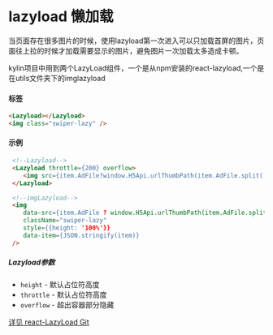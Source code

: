 # lazyload 懒加载

当页面存在很多图片的时候，使用lazyload第一次进入可以只加载首屏的图片，页面往上拉的时候才加载需要显示的图片，避免图片一次加载太多造成卡顿。

kylin项目中用到两个LazyLoad组件，一个是从npm安装的react-lazyload,一个是在utils文件夹下的imglazyload

#### 标签

```html
<Lazyload></Lazyload>
<img class="swiper-lazy" />
```

#### 示例

```html
 <!--Lazyload-->
 <Lazyload throttle={200} overflow>
    <img src={item.AdFile?window.H5Api.urlThumbPath(item.AdFile.split(',')[0],360,180):""} alt="" />
 </Lazyload>

 <!--imgLazyload-->
 <img
    data-src={item.AdFile ? window.H5Api.urlThumbPath(item.AdFile.split(',')[0], 720, 320) : ""}
    className="swiper-lazy"
    style={{height: '100%'}}
    data-item={JSON.stringify(item)}
 />
```

##### Lazyload参数

* `height` - 默认占位符高度
* `throttle` - 默认占位符高度
* `overflow` - 超出容器部分隐藏

[详见 react-LazyLoad Git](https://github.com/jasonslyvia/react-lazyload)


